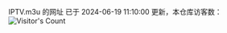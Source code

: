 IPTV.m3u 的网址 已于 2024-06-19 11:10:00 更新，本仓库访客数：![Visitor's Count](https://profile-counter.glitch.me/hero1898_tv/count.svg)
